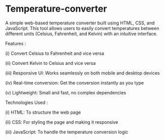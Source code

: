 # Temperature-converter
A simple web-based temperature converter built using HTML, CSS, and JavaScript. This tool allows users to easily convert temperatures between different units (Celsius, Fahrenheit, and Kelvin) with an intuitive interface.

Features :

(i) Convert Celsius to Fahrenheit and vice versa

(ii) Convert Kelvin to Celsius and vice versa

(iii) Responsive UI: Works seamlessly on both mobile and desktop devices

(iv) Real-time conversion: Get the conversion instantly as you type

(v) Lightweight: Small and fast, no complex dependencies

Technologies Used :

(i) HTML: To structure the web page

(ii) CSS: For styling the page and making it responsive

(iii) JavaScript: To handle the temperature conversion logic
